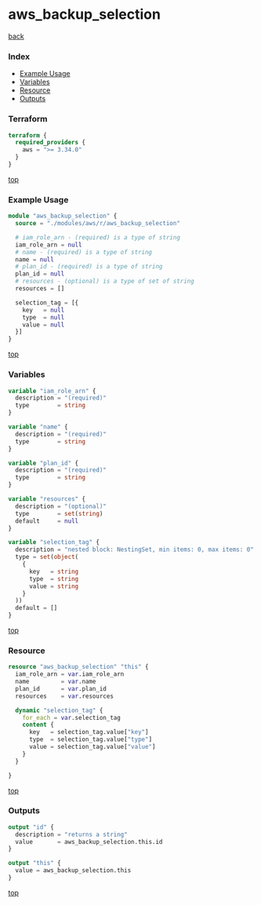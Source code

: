 # aws_backup_selection

[back](../aws.md)

### Index

- [Example Usage](#example-usage)
- [Variables](#variables)
- [Resource](#resource)
- [Outputs](#outputs)

### Terraform

```terraform
terraform {
  required_providers {
    aws = ">= 3.34.0"
  }
}
```

[top](#index)

### Example Usage

```terraform
module "aws_backup_selection" {
  source = "./modules/aws/r/aws_backup_selection"

  # iam_role_arn - (required) is a type of string
  iam_role_arn = null
  # name - (required) is a type of string
  name = null
  # plan_id - (required) is a type of string
  plan_id = null
  # resources - (optional) is a type of set of string
  resources = []

  selection_tag = [{
    key   = null
    type  = null
    value = null
  }]
}
```

[top](#index)

### Variables

```terraform
variable "iam_role_arn" {
  description = "(required)"
  type        = string
}

variable "name" {
  description = "(required)"
  type        = string
}

variable "plan_id" {
  description = "(required)"
  type        = string
}

variable "resources" {
  description = "(optional)"
  type        = set(string)
  default     = null
}

variable "selection_tag" {
  description = "nested block: NestingSet, min items: 0, max items: 0"
  type = set(object(
    {
      key   = string
      type  = string
      value = string
    }
  ))
  default = []
}
```

[top](#index)

### Resource

```terraform
resource "aws_backup_selection" "this" {
  iam_role_arn = var.iam_role_arn
  name         = var.name
  plan_id      = var.plan_id
  resources    = var.resources

  dynamic "selection_tag" {
    for_each = var.selection_tag
    content {
      key   = selection_tag.value["key"]
      type  = selection_tag.value["type"]
      value = selection_tag.value["value"]
    }
  }

}
```

[top](#index)

### Outputs

```terraform
output "id" {
  description = "returns a string"
  value       = aws_backup_selection.this.id
}

output "this" {
  value = aws_backup_selection.this
}
```

[top](#index)